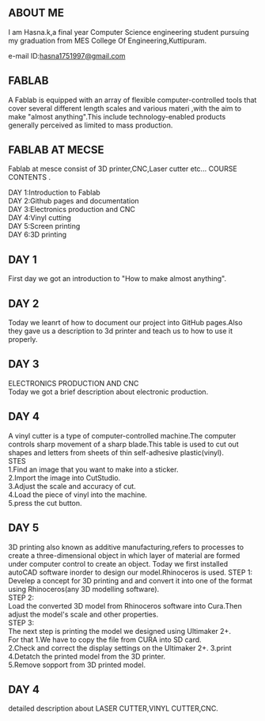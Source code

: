 ## ABOUT ME

 I am Hasna.k,a final year Computer Science engineering student pursuing my graduation from MES College Of Engineering,Kuttipuram.

e-mail ID:hasna1751997@gmail.com
## FABLAB
A Fablab is equipped with an array of flexible computer-controlled tools that cover several different length scales and various materi ,with the aim to make "almost anything".This include technology-enabled products generally perceived as limited to mass production.
## FABLAB AT MECSE

Fablab at mesce consist of 3D printer,CNC,Laser cutter etc...
COURSE CONTENTS  .    


DAY 1:Introduction to Fablab<br/>
DAY 2:Github pages and documentation<br/>
DAY 3:Electronics production and CNC<br/>
DAY 4:Vinyl cutting<br/>
DAY 5:Screen printing<br/>
DAY 6:3D printing<br/>


## DAY 1
First day we got an introduction to "How to make almost anything".<br/>
## DAY 2
Today we leanrt of how to document our project into GitHub pages.Also they gave us a description to 3d printer and teach us to how to use it properly.
## DAY 3
ELECTRONICS PRODUCTION AND CNC<br/>
Today we got a brief description about electronic production.<br/>
## DAY 4
A vinyl cutter is a type of computer-controlled machine.The computer controls sharp movement of a sharp blade.This table is used to cut out shapes and letters from sheets of thin self-adhesive plastic(vinyl).<br/>
STES<br/>
1.Find an image that you want to make into a sticker.<br/>
2.Import the image into CutStudio.<br/>
3.Adjust the scale and accuracy of cut.<br/>
4.Load the piece of vinyl into the machine.<br/>
5.press the cut button.<br/>
## DAY 5
3D printing also known as additive manufacturing,refers to processes to create a three-dimensional object in which layer of material are formed under computer control to create an object.
Today we first installed autoCAD software inorder to design our model.Rhinoceros is used.
STEP 1:<br/>
Develep a concept for 3D printing and and convert it into one of the format using Rhinoceros(any 3D modelling software).<br/>
STEP 2:<br/>
Load the converted 3D model from Rhinoceros software into Cura.Then adjust the model's scale and other properties.<br/>
STEP 3:<br/>
The next step is printing the model we designed using Ultimaker 2+.<br/>
For that 
1.We have to copy the  file from CURA  into SD card.<br/>
2.Check and correct the display settings on the Ultimaker 2+.
3.print
4.Detatch the printed model from the 3D printer.<br/>
5.Remove sopport from 3D printed model.
## DAY 4
detailed description about LASER CUTTER,VINYL CUTTER,CNC.
